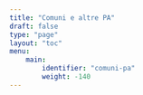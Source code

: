 ```yaml
---
title: "Comuni e altre PA"
draft: false
type: "page"
layout: "toc"
menu:
    main:
        identifier: "comuni-pa"
        weight: -140
---
```

